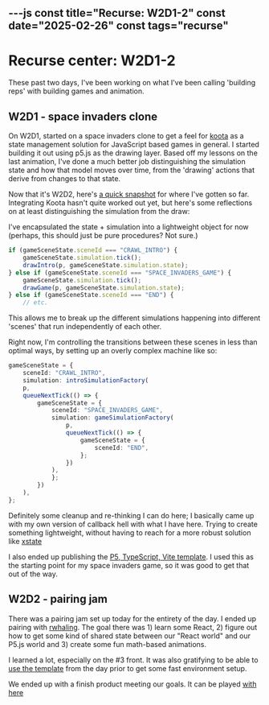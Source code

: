 ---js
const title="Recurse: W2D1-2"
const date="2025-02-26"
const tags="recurse"
---

# Recurse center: W2D1-2

These past two days, I've been working on what I've been calling 'building reps' with building games and animation.

## W2D1 - space invaders clone

On W2D1, started on a space invaders clone to get a feel for [koota](https://github.com/pmndrs/koota) as a state management solution for JavaScript based games in general. I started building it out using p5.js as the drawing layer. Based off my lessons on the last animation, I've done a much better job distinguishing the simulation state and how that model moves over time, from the 'drawing' actions that derive from changes to that state.

Now that it's W2D2, here's [a quick snapshot](https://github.com/etgrieco/space-invaders-p5-koota/commit/f968cc2198eb548095502eb99466d524c1c301ab) for where I've gotten so far. Integrating Koota hasn't quite worked out yet, but here's some reflections on at least distinguishing the simulation from the draw:

I've encapsulated the state + simulation into a lightweight object for now (perhaps, this should just be pure procedures? Not sure.)

```ts
if (gameSceneState.sceneId === "CRAWL_INTRO") {
    gameSceneState.simulation.tick();
    drawIntro(p, gameSceneState.simulation.state);
} else if (gameSceneState.sceneId === "SPACE_INVADERS_GAME") {
    gameSceneState.simulation.tick();
    drawGame(p, gameSceneState.simulation.state);
} else if (gameSceneState.sceneId === "END") {
    // etc.
```

This allows me to break up the different simulations happening into different 'scenes' that run independently of each other.

Right now, I'm controlling the transitions between these scenes in less than optimal ways, by setting up an overly complex machine like so:

```ts
gameSceneState = {
    sceneId: "CRAWL_INTRO",
    simulation: introSimulationFactory(
    p,
    queueNextTick(() => {
        gameSceneState = {
            sceneId: "SPACE_INVADERS_GAME",
            simulation: gameSimulationFactory(
                p,
                queueNextTick(() => {
                    gameSceneState = {
                        sceneId: "END",
                    };
                })
            ),
            };
        })
    ),
};
```

Definitely some cleanup and re-thinking I can do here; I basically came up with my own version of callback hell with what I have here. Trying to create something lightweight, without having to reach for a more robust solution like [xstate](https://xstate.js.org/)

I also ended up publishing the [P5, TypeScript, Vite template](https://github.com/etgrieco/p5-vite-typescript-template). I used this as the starting point for my space invaders game, so it was good to get that out of the way.

## W2D2 - pairing jam

There was a pairing jam set up today for the entirety of the day. I ended up pairing with [rwhaling](https://github.com/rwhaling). The goal there was 1) learn some React, 2) figure out how to get some kind of shared state between our "React world" and our P5.js world and 3) create some fun math-based animations.

I learned a lot, especially on the #3 front. It was also gratifying to be able to [use the template](https://github.com/etgrieco/p5-vite-typescript-template) from the day prior to get some fast environment setup.

We ended up with a finish product meeting our goals. It can be played [with here](https://websiteaboutmy.website/p5-react-test/)